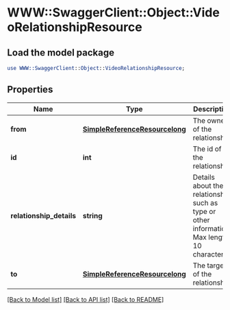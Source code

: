 # WWW::SwaggerClient::Object::VideoRelationshipResource

## Load the model package
```perl
use WWW::SwaggerClient::Object::VideoRelationshipResource;
```

## Properties
Name | Type | Description | Notes
------------ | ------------- | ------------- | -------------
**from** | [**SimpleReferenceResourcelong**](SimpleReferenceResourcelong.md) | The owner of the relationship | [optional] 
**id** | **int** | The id of the relationship | [optional] 
**relationship_details** | **string** | Details about the relationship such as type or other information. Max length 10 characters | 
**to** | [**SimpleReferenceResourcelong**](SimpleReferenceResourcelong.md) | The target of the relationship. | 

[[Back to Model list]](../README.md#documentation-for-models) [[Back to API list]](../README.md#documentation-for-api-endpoints) [[Back to README]](../README.md)


